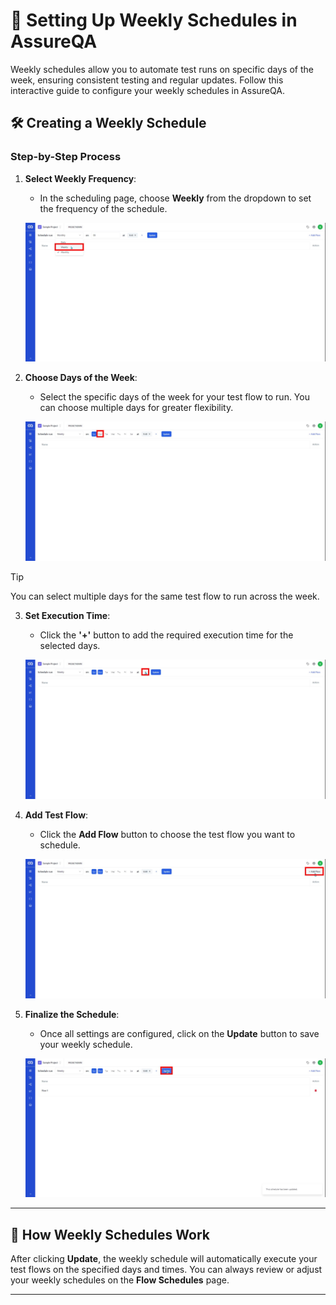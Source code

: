 # 📅 Setting Up Weekly Schedules in AssureQA

Weekly schedules allow you to automate test runs on specific days of the week, ensuring consistent testing and regular updates. Follow this interactive guide to configure your weekly schedules in AssureQA.

## 🛠️ Creating a Weekly Schedule

### Step-by-Step Process

1. **Select Weekly Frequency**:
   - In the scheduling page, choose **Weekly** from the dropdown to set the frequency of the schedule.

   ![Select Weekly Frequency](/images/WS%201.jpg)

2. **Choose Days of the Week**:
   - Select the specific days of the week for your test flow to run. You can choose multiple days for greater flexibility.

   ![Select Days](/images/WS%202.jpg)
   
> [!TIP]  
> You can select multiple days for the same test flow to run across the week.

3. **Set Execution Time**:
   - Click the **'+'** button to add the required execution time for the selected days.

   ![Set Time](/images/WS%203.jpg)

4. **Add Test Flow**:
   - Click the **Add Flow** button to choose the test flow you want to schedule.

   ![Add Flow](/images/WS%205.jpg)

5. **Finalize the Schedule**:
   - Once all settings are configured, click on the **Update** button to save your weekly schedule.

   ![Update Schedule](/images/WS%207.jpg)

---

## 🔄 How Weekly Schedules Work

After clicking **Update**, the weekly schedule will automatically execute your test flows on the specified days and times. You can always review or adjust your weekly schedules on the **Flow Schedules** page.

---


